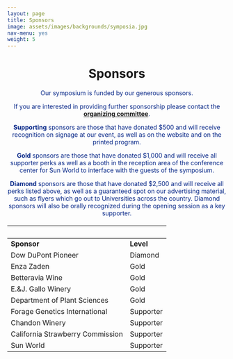 ```yaml
---
layout: page
title: Sponsors
image: assets/images/backgrounds/symposia.jpg
nav-menu: yes
weight: 5
---
```


<!-- Main -->
<div id="main" class="alt">

<!-- One -->

<div class="inner">
<center>

<h1>Sponsors</h1>

</center>

<!-- Content -->
<!-- Table -->

<center>
<p style="color:#002285;">Our symposium is funded by our generous sponsors.</p>
</center>

<center>
<p style="color:#002285;">If you are interested in providing further sponsorship please contact the <b><a href="http://plantsciencesymposium.ucdavis.edu/organizers.html"> organizing committee</a></b>.</p>
</center>

<center>
<p style="color:#002285;"><b>Supporting</b> sponsors are those that have donated $500 and will receive recognition on signage at our event, as well as on the website and on the printed program.</p>
</center>

<center>
<p style="color:#002285;"><b>Gold</b> sponsors are those that have donated $1,000 and will receive all supporter perks as well as a booth in the reception area of the conference center for Sun World to interface with the guests of the symposium.</p>
</center>
 
 <center>
<p style="color:#002285;"><b>Diamond</b> sponsors are those that have donated $2,500 and will receive all perks listed above, as well as a guaranteed spot on our advertising material, such as flyers which go out to Universities across the country. Diamond sponsors will also be orally recognized during the opening session as a key supporter.</p>
</center>


<h6>
<div class="table-wrapper">
<table>
<thead>
<tr>
<th>&nbsp;</th>
<th>&nbsp;</th>
</tr>
</thead>

<tbody>

<tr>
<td><b>Sponsor</b></td><td><b>Level</b></td>
</tr>

<tr>
<td>Dow DuPont Pioneer</td><td>Diamond</td>
</tr>

<tr>
<td>Enza Zaden</td><td>Gold</td>
</tr>

<tr>
<td>Betteravia Wine</td><td>Gold</td>
</tr>

<tr>
<td>E.&J. Gallo Winery</td><td>Gold</td>
</tr>

<tr>
<td>Department of Plant Sciences</td><td>Gold</td>
</tr>

<tr>
<td>Forage Genetics International</td><td>Supporter</td>
</tr>

<tr>
<td>Chandon Winery</td><td>Supporter</td>
</tr>

<tr>
<td>California Strawberry Commission</td><td>Supporter</td>
</tr>

<tr>
<td>Sun World</td><td>Supporter</td>
</tr>

</tbody>
</table>

</div>
</h6>
</div>
